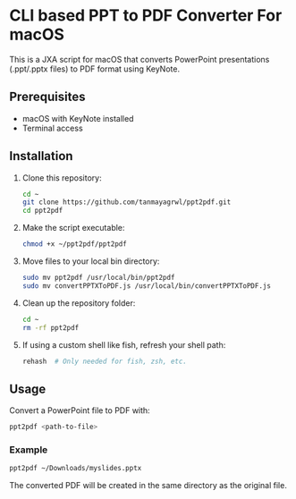 # CLI based PPT to PDF Converter For macOS

This is a JXA script for macOS that converts PowerPoint presentations (.ppt/.pptx files) to PDF format using KeyNote.

## Prerequisites

- macOS with KeyNote installed
- Terminal access

## Installation

1. Clone this repository:
    ```bash
    cd ~
    git clone https://github.com/tanmayagrwl/ppt2pdf.git
    cd ppt2pdf
    ```

2. Make the script executable:
    ```bash
    chmod +x ~/ppt2pdf/ppt2pdf
    ```

3. Move files to your local bin directory:
    ```bash
    sudo mv ppt2pdf /usr/local/bin/ppt2pdf
    sudo mv convertPPTXToPDF.js /usr/local/bin/convertPPTXToPDF.js
    ```

4. Clean up the repository folder:
    ```bash
    cd ~
    rm -rf ppt2pdf
    ```

5. If using a custom shell like fish, refresh your shell path:
    ```bash
    rehash  # Only needed for fish, zsh, etc.
    ```

## Usage

Convert a PowerPoint file to PDF with:

```bash
ppt2pdf <path-to-file>
```

### Example

```bash
ppt2pdf ~/Downloads/myslides.pptx
```

The converted PDF will be created in the same directory as the original file.
